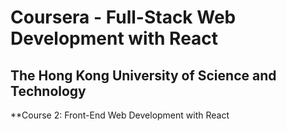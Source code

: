 # Coursera - Full-Stack Web Development with React

## The Hong Kong University of Science and Technology
**Course 2: Front-End Web Development with React
